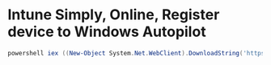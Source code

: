 # Intune Simply, Online, Register device to Windows Autopilot
```powershell
powershell iex ((New-Object System.Net.WebClient).DownloadString('https://raw.githubusercontent.com/rudaisruda/simple-windows-autopilot/main/auto-online.ps1'))
```
